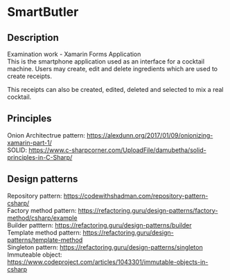 # SmartButler

## Description

Examination work - Xamarin Forms Application <br/>
This is the smartphone application used as an interface for a cocktail machine. Users may create, edit and delete ingredients which are used to create receipts.

This receipts can also be created, edited, deleted and selected to mix a real cocktail.

## Principles 

Onion Architectrue pattern: https://alexdunn.org/2017/01/09/onionizing-xamarin-part-1/ <br/>
SOLID: https://www.c-sharpcorner.com/UploadFile/damubetha/solid-principles-in-C-Sharp/ <br/>

## Design patterns 

Repository pattern: https://codewithshadman.com/repository-pattern-csharp/ <br/>
Factory method pattern: https://refactoring.guru/design-patterns/factory-method/csharp/example <br/>
Builder patttern: https://refactoring.guru/design-patterns/builder <br/>
Template method pattern: https://refactoring.guru/design-patterns/template-method <br/>
Singleton pattern: https://refactoring.guru/design-patterns/singleton <br/>
Immuteable object: https://www.codeproject.com/articles/1043301/immutable-objects-in-csharp <br/>
